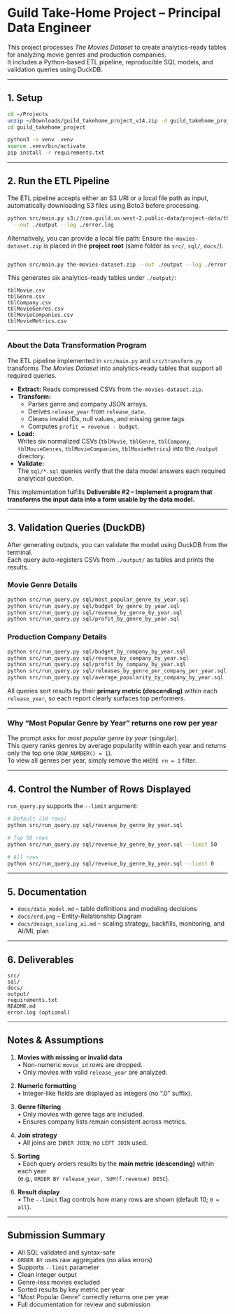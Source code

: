 # Guild Take-Home Project – Principal Data Engineer

This project processes *The Movies Dataset* to create analytics-ready tables for analyzing movie genres and production companies.  
It includes a Python-based ETL pipeline, reproducible SQL models, and validation queries using DuckDB.

---

## 1. Setup

```bash
cd ~/Projects
unzip ~/Downloads/guild_takehome_project_v14.zip -d guild_takehome_project
cd guild_takehome_project

python3 -m venv .venv
source .venv/bin/activate
pip install -r requirements.txt
```

---

## 2. Run the ETL Pipeline
The ETL pipeline accepts either an S3 URI or a local file path as input, automatically downloading S3 files using Boto3 before processing.

```bash
python src/main.py s3://com.guild.us-west-2.public-data/project-data/the-movies-dataset.zip \
  --out ./output --log ./error.log
```

Alternatively, you can provide a local file path:
Ensure `the-movies-dataset.zip` is placed in the **project root** (same folder as `src/`, `sql/`, `docs/`).
```bash

python src/main.py the-movies-dataset.zip --out ./output --log ./error.log

```
This generates six analytics-ready tables under `./output/`:

```
tblMovie.csv
tblGenre.csv
tblCompany.csv
tblMovieGenres.csv
tblMovieCompanies.csv
tblMovieMetrics.csv
```

---

### About the Data Transformation Program

The ETL pipeline implemented in `src/main.py` and `src/transform.py` transforms *The Movies Dataset* into analytics-ready tables that support all required queries.  

- **Extract:** Reads compressed CSVs from `the-movies-dataset.zip`.  
- **Transform:**  
  - Parses genre and company JSON arrays.  
  - Derives `release_year` from `release_date`.  
  - Cleans invalid IDs, null values, and missing genre tags.  
  - Computes `profit = revenue - budget`.  
- **Load:**  
  Writes six normalized CSVs (`tblMovie`, `tblGenre`, `tblCompany`, `tblMovieGenres`, `tblMovieCompanies`, `tblMovieMetrics`) into the `/output` directory.  
- **Validate:**  
  The `sql/*.sql` queries verify that the data model answers each required analytical question.  

This implementation fulfills **Deliverable #2 – Implement a program that transforms the input data into a form usable by the data model.**

---
## 3. Validation Queries (DuckDB)

After generating outputs, you can validate the model using DuckDB from the terminal.  
Each query auto-registers CSVs from `./output/` as tables and prints the results.

### Movie Genre Details
```bash
python src/run_query.py sql/most_popular_genre_by_year.sql
python src/run_query.py sql/budget_by_genre_by_year.sql
python src/run_query.py sql/revenue_by_genre_by_year.sql
python src/run_query.py sql/profit_by_genre_by_year.sql
```

### Production Company Details
```bash
python src/run_query.py sql/budget_by_company_by_year.sql
python src/run_query.py sql/revenue_by_company_by_year.sql
python src/run_query.py sql/profit_by_company_by_year.sql
python src/run_query.py sql/releases_by_genre_per_company_per_year.sql
python src/run_query.py sql/average_popularity_by_company_by_year.sql
```

All queries sort results by their **primary metric (descending)** within each `release_year`, so each report clearly surfaces top performers.

---

### Why “Most Popular Genre by Year” returns one row per year

The prompt asks for *most popular genre by year* (singular).  
This query ranks genres by average popularity within each year and returns only the top one (`ROW_NUMBER() = 1`).  
To view all genres per year, simply remove the `WHERE rn = 1` filter.

---

## 4. Control the Number of Rows Displayed

`run_query.py` supports the `--limit` argument:

```bash
# Default (10 rows)
python src/run_query.py sql/revenue_by_genre_by_year.sql

# Top 50 rows
python src/run_query.py sql/revenue_by_genre_by_year.sql --limit 50

# All rows
python src/run_query.py sql/revenue_by_genre_by_year.sql --limit 0
```

---

## 5. Documentation

- `docs/data_model.md` – table definitions and modeling decisions  
- `docs/erd.png` – Entity-Relationship Diagram  
- `docs/design_scaling_ai.md` – scaling strategy, backfills, monitoring, and AI/ML plan  

---

## 6. Deliverables

```
src/
sql/
docs/
output/
requirements.txt
README.md
error.log (optional)
```

---

## Notes & Assumptions

1. **Movies with missing or invalid data**  
   • Non-numeric `movie_id` rows are dropped.  
   • Only movies with valid `release_year` are analyzed.  

2. **Numeric formatting**  
   • Integer-like fields are displayed as integers (no “.0” suffix).  

3. **Genre filtering**  
   • Only movies with genre tags are included.  
   • Ensures company lists remain consistent across metrics.  

4. **Join strategy**  
   • All joins are `INNER JOIN`; no `LEFT JOIN` used.  

5. **Sorting**  
   • Each query orders results by the **main metric (descending)** within each year   
     (e.g., `ORDER BY release_year, SUM(f.revenue) DESC`).  

6. **Result display**  
   • The `--limit` flag controls how many rows are shown (default 10; `0 = all`).  

---

## Submission Summary

- All SQL validated and syntax-safe  
- `ORDER BY` uses raw aggregates (no alias errors)  
- Supports `--limit` parameter  
- Clean integer output  
- Genre-less movies excluded  
- Sorted results by key metric per year  
- “Most Popular Genre” correctly returns one per year  
- Full documentation for review and submission
